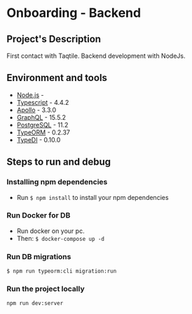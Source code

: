 
# Onboarding - Backend

## Project's Description
First contact with Taqtile. Backend development with NodeJs.


## Environment and tools

- [Node.js](https://nodejs.org/en/) - 
- [Typescript](https://www.typescriptlang.org/) - 4.4.2
- [Apollo](https://www.apollographql.com/) - 3.3.0
- [GraphQL](https://graphql.org/) - 15.5.2
- [PostgreSQL](https://www.postgresql.org/) - 11.2
- [TypeORM](https://github.com/typeorm/typeorm) - 0.2.37
- [TypeDI](https://github.com/pleerock/typedi) - 0.10.0

## Steps to run and debug

### Installing npm dependencies

- Run `$ npm install` to install your npm dependencies

### Run Docker for DB

- Run docker on your pc.
- Then:
```$ docker-compose up -d```

### Run DB migrations

```$ npm run typeorm:cli migration:run```

### Run the project locally

```npm run dev:server``` 







